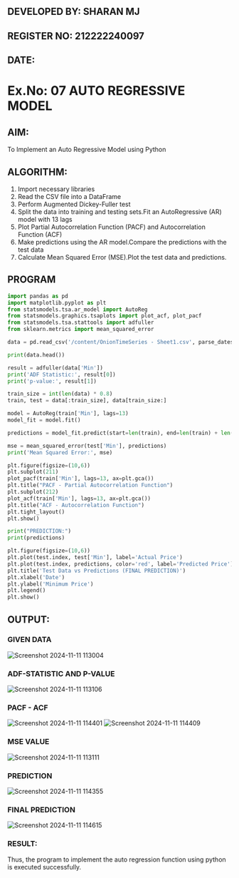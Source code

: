 ## DEVELOPED BY: SHARAN MJ
## REGISTER NO: 212222240097
## DATE:

# Ex.No: 07                                       AUTO REGRESSIVE MODEL

## AIM:
To Implement an Auto Regressive Model using Python
## ALGORITHM:
1. Import necessary libraries
2. Read the CSV file into a DataFrame
3. Perform Augmented Dickey-Fuller test
4. Split the data into training and testing sets.Fit an AutoRegressive (AR) model with 13 lags
5. Plot Partial Autocorrelation Function (PACF) and Autocorrelation Function (ACF)
6. Make predictions using the AR model.Compare the predictions with the test data
7. Calculate Mean Squared Error (MSE).Plot the test data and predictions.
## PROGRAM
```python
import pandas as pd
import matplotlib.pyplot as plt
from statsmodels.tsa.ar_model import AutoReg
from statsmodels.graphics.tsaplots import plot_acf, plot_pacf
from statsmodels.tsa.stattools import adfuller
from sklearn.metrics import mean_squared_error

data = pd.read_csv('/content/OnionTimeSeries - Sheet1.csv', parse_dates=['Date'], index_col='Date')

print(data.head())

result = adfuller(data['Min'])
print('ADF Statistic:', result[0])
print('p-value:', result[1])

train_size = int(len(data) * 0.8)
train, test = data[:train_size], data[train_size:]

model = AutoReg(train['Min'], lags=13)
model_fit = model.fit()

predictions = model_fit.predict(start=len(train), end=len(train) + len(test) - 1, dynamic=False)

mse = mean_squared_error(test['Min'], predictions)
print('Mean Squared Error:', mse)

plt.figure(figsize=(10,6))
plt.subplot(211)
plot_pacf(train['Min'], lags=13, ax=plt.gca())
plt.title("PACF - Partial Autocorrelation Function")
plt.subplot(212)
plot_acf(train['Min'], lags=13, ax=plt.gca())
plt.title("ACF - Autocorrelation Function")
plt.tight_layout()
plt.show()

print("PREDICTION:")
print(predictions)

plt.figure(figsize=(10,6))
plt.plot(test.index, test['Min'], label='Actual Price')
plt.plot(test.index, predictions, color='red', label='Predicted Price')
plt.title('Test Data vs Predictions (FINAL PREDICTION)')
plt.xlabel('Date')
plt.ylabel('Minimum Price')
plt.legend()
plt.show()
```
## OUTPUT:

### GIVEN DATA
![Screenshot 2024-11-11 113004](https://github.com/user-attachments/assets/b7654498-e236-48d9-a2d4-66055df33b9d)

### ADF-STATISTIC AND P-VALUE
![Screenshot 2024-11-11 113106](https://github.com/user-attachments/assets/fd0fbbba-17e0-48f1-9602-04699cbe33b5)


### PACF - ACF
![Screenshot 2024-11-11 114401](https://github.com/user-attachments/assets/ea24f263-e9c6-4091-b19f-0f3573295972)
![Screenshot 2024-11-11 114409](https://github.com/user-attachments/assets/8ddba0e4-3d4f-4784-804c-70c23963f93a)

### MSE VALUE

![Screenshot 2024-11-11 113111](https://github.com/user-attachments/assets/4e35a75a-a473-431c-b1fd-d8a162243602)

### PREDICTION
![Screenshot 2024-11-11 114355](https://github.com/user-attachments/assets/a8c8719c-fa32-4f5d-ba42-84a2388367d1)

### FINAL PREDICTION

![Screenshot 2024-11-11 114615](https://github.com/user-attachments/assets/1391647e-31c0-4929-a437-0aaeea4622d6)

### RESULT:
Thus, the program to implement the auto regression function using python is executed successfully.
